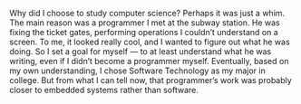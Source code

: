 Why did I choose to study computer science? Perhaps it was just a whim.
The main reason was a programmer I met at the subway station.
He was fixing the ticket gates, performing operations I couldn’t understand on a screen.
To me, it looked really cool, and I wanted to figure out what he was doing.
So I set a goal for myself — to at least understand what he was writing, even if I didn’t become a programmer myself.
Eventually, based on my own understanding, I chose Software Technology as my major in college.
But from what I can tell now, that programmer’s work was probably closer to embedded systems rather than software.